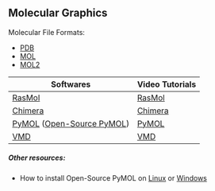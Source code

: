 ## Molecular Graphics
Molecular File Formats:
- [PDB](http://pdb101.rcsb.org/learn/guide-to-understanding-pdb-data/dealing-with-coordinates)
- [MOL](https://chem.libretexts.org/Courses/University_of_Arkansas_Little_Rock/ChemInformatics_(2017)%3A_Chem_4399_5399/2.2%3A_Chemical_Representations_on_Computer%3A_Part_II/2.2.2%3A_Anatomy_of_a_MOL_file)
- [MOL2](http://chemyang.ccnu.edu.cn/ccb/server/AIMMS/mol2.pdf)


|Softwares                                                                                              | Video Tutorials                                       |
|-------------------------------------------------------------------------------------------------------|-------------------------------------------------------|
| [RasMol](http://www.openrasmol.org/)                                                                  | [RasMol](https://www.youtube.com/watch?v=cJd834ns8Ks) |
| [Chimera](https://www.cgl.ucsf.edu/chimera/)                                                          | [Chimera](https://www.youtube.com/watch?v=hQxKYSUdiD8)|
| [PyMOL](https://pymol.org/2/) ([Open-Source PyMOL](https://github.com/schrodinger/pymol-open-source)) | [PyMOL](https://www.youtube.com/watch?v=wiKyOF-pGw4)  |
| [VMD](https://www.ks.uiuc.edu/Research/vmd/)                                                          |  [VMD](http://www.ks.uiuc.edu/Training/video2/vmd/)   |

##### Other resources:
- How to install Open-Source PyMOL on [Linux](https://pymolwiki.org/index.php/Linux_Install) or [Windows](https://pymolwiki.org/index.php/Windows_Install)


